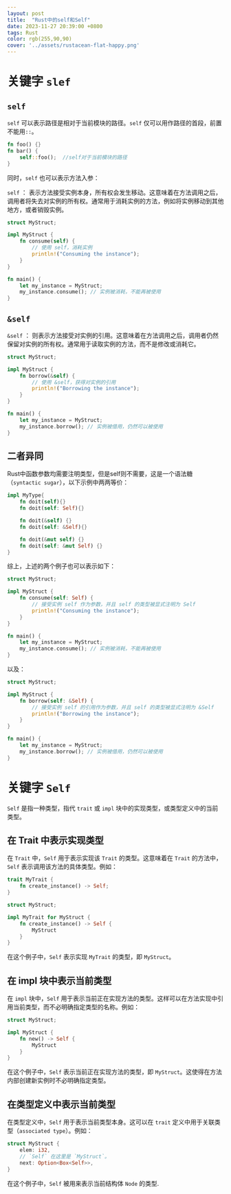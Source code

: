 ```yaml
---
layout: post
title:  "Rust中的self和Self"
date: 2023-11-27 20:39:00 +0800
tags: Rust 
color: rgb(255,90,90)
cover: '../assets/rustacean-flat-happy.png'
---
```

# 关键字 `slef`
## `self`
`self` 可以表示路径是相对于当前模块的路径。`self` 仅可以用作路径的首段，前置不能用`::`。  

```rust
fn foo() {}
fn bar() {
    self::foo();  //self对于当前模块的路径
}
```  

同时，`self` 也可以表示方法入参：  

`self` ： 表示方法接受实例本身，所有权会发生移动。这意味着在方法调用之后，调用者将失去对实例的所有权。通常用于消耗实例的方法，例如将实例移动到其他地方，或者销毁实例。
```rust
struct MyStruct;

impl MyStruct {
    fn consume(self) {
        // 使用 self，消耗实例
        println!("Consuming the instance");
    }
}

fn main() {
    let my_instance = MyStruct;
    my_instance.consume(); // 实例被消耗，不能再被使用
}
```  
## `&self`
`&self` ： 则表示方法接受对实例的引用。这意味着在方法调用之后，调用者仍然保留对实例的所有权。通常用于读取实例的方法，而不是修改或消耗它。

```rust
struct MyStruct;

impl MyStruct {
    fn borrow(&self) {
        // 使用 &self，获得对实例的引用
        println!("Borrowing the instance");
    }
}

fn main() {
    let my_instance = MyStruct;
    my_instance.borrow(); // 实例被借用，仍然可以被使用
}
```    
## 二者异同
Rust中函数参数均需要注明类型，但是self则不需要，这是一个语法糖（`syntactic sugar`），以下示例中两两等价：

```rust
impl MyType{
    fn doit(self){}
    fn doit(self: Self){}

    fn doit(&self) {}
    fn doit(self: &Self){}

    fn doit(&mut self) {}
    fn doit(self: &mut Self) {}
}
```  
综上，上述的两个例子也可以表示如下：  
```rust
struct MyStruct;

impl MyStruct {
    fn consume(self: Self) {
        // 接受实例 self 作为参数，并且 self 的类型被显式注明为 Self
        println!("Consuming the instance");
    }
}

fn main() {
    let my_instance = MyStruct;
    my_instance.consume(); // 实例被消耗，不能再被使用
}
```  
以及：  
```rust
struct MyStruct;

impl MyStruct {
    fn borrow(self: &Self) {
        // 接受实例 self 的引用作为参数，并且 self 的类型被显式注明为 &Self
        println!("Borrowing the instance");
    }
}

fn main() {
    let my_instance = MyStruct;
    my_instance.borrow(); // 实例被借用，仍然可以被使用
}
```  
# 关键字 `Self`
`Self` 是指一种类型，指代 `trait` 或 `impl` 块中的实现类型，或类型定义中的当前类型。  
## 在 Trait 中表示实现类型
在 `Trait` 中，`Self` 用于表示实现该 `Trait` 的类型。这意味着在 `Trait` 的方法中，`Self` 表示调用该方法的具体类型。例如：
```rust
trait MyTrait {
    fn create_instance() -> Self;
}

struct MyStruct;

impl MyTrait for MyStruct {
    fn create_instance() -> Self {
        MyStruct
    }
}
```  
在这个例子中，`Self` 表示实现 `MyTrait` 的类型，即 `MyStruct`。

## 在 impl 块中表示当前类型
在 `impl` 块中，`Self` 用于表示当前正在实现方法的类型。这样可以在方法实现中引用当前类型，而不必明确指定类型的名称。例如：
```rust
struct MyStruct;

impl MyStruct {
    fn new() -> Self {
        MyStruct
    }
}
```
在这个例子中，`Self` 表示当前正在实现方法的类型，即 `MyStruct`。这使得在方法内部创建新实例时不必明确指定类型。

## 在类型定义中表示当前类型
在类型定义中，`Self` 用于表示当前类型本身。这可以在 `trait` 定义中用于关联类型（`associated type`）。例如：
```rust
struct MyStruct {
    elem: i32,
    // `Self` 在这里是 `MyStruct`。
    next: Option<Box<Self>>,
}
```  
在这个例子中，`Self` 被用来表示当前结构体 `Node` 的类型.